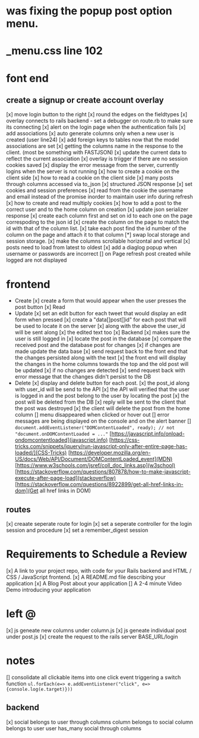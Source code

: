 # was fixing the popup post option menu.
#  _menu.css line 102

# font end

## create a signup or create account overlay

[x] move login button to the right
[x] round the edges on the fieldtypes
[x] overlay connects to rails backend - set a debugger on route.rb to make sure its connecting
[x] alert on the login page when the authentication fails
[x] add associations
[x] auto generate columns only when a new user is created (user line24)
[x] add foreign keys to tables now that the model associations are set
[x] getting the columns name in the response to the client. (most be something with FASTJSON)
[x] update the current data to reflect the current association
[x] overlay is triigger if there are no session cookies saved
[x] display the error message from the server, currently logins when the server is not running
[x] how to create a cookie on the client side
[x] how to read a cookie on the client side
[x] many posts through columns accessed via to_json
[x] structured JSON response
[x] set cookies and session preferences
[x] read from the cookie the username and email instead of the promise inorder to maintain user info during refresh
[x] how to create and read multiply cookies
[x] how to add a post to the correct user and to the home column on creation
[x] update json serializer response
[x] create each column first and set on id to each one on the page correspoding to the json id
[x] create the column on the page to match the id with that of the column list.
[x] take each post find the id number of the column on the page and attach it to that column
[*] swap local storage and session storage.
[x] make the columns scrollable horizontal and vertical
[x] posts need to load from latest to oldest
[x] add a diaglog popup when username or passwords are incorrect
[] on Page refresh post created while logged are not displayed

# frontend
- Create
    [x] create a form that would appear when the user presses the post button
[x] Read
- Update
    [x] set an edit button for each tweet that would display an edit form when pressed
    [x] create a "data[]post[]id" for each post that will be used to locate it on the server
        [x] along with the above the user_id will be sent along
        [x] the edited text too
    [x] Backend
      [x] makes sure the user is still logged in
      [x] locate the post in the database
      [x] compare the received post and the database post for changes
        [x] if changes are made update the data base
        [x] send request back to the front end that the changes persisted along with the text
        [x] the front end will display the changes in the home columns towards the top and the old post will be updated
      [x]   if no changes are detected
        [x] send request back with error message that the changes didn't persist to the DB
- Delete
    [x] display and delete button for each post.
      [x] the post_id along with user_id will be send to the API
      [x] the API will verified that the user is logged in and the post belong to the user by locating the post
      [x] the post will be deleted from the DB
      [x] reply will be sent to the client that the post was destroyed
      [x] the client will delete the post from the home column
      [] menu disappeared when clicked or hover out
      [] error messages are being displayed on the console and on the alert banner
      [] `document.addEventListener("DOMContentLoaded", ready);
// not "document.onDOMContentLoaded = ..."`
          [https://javascript.info/onload-ondomcontentloaded](javascript.info)
          [https://css-tricks.com/snippets/jquery/run-javascript-only-after-entire-page-has-loaded/](CSS-Tricks)
          [https://developer.mozilla.org/en-US/docs/Web/API/Document/DOMContentLoaded_event](MDN)
          [https://www.w3schools.com/jsref/coll_doc_links.asp](w3school)
          [https://stackoverflow.com/questions/807878/how-to-make-javascript-execute-after-page-load](stackoverflow)
          [https://stackoverflow.com/questions/8922899/get-all-href-links-in-dom](Get all href links in DOM)
## routes

[x] creaate seperate route for login
[x] set a seperate controller for the login session and procedure
[x] set a remember_digest session

# Requirements to Schedule a Review

[x] A link to your project repo, with code for your Rails backend and HTML / CSS / JavaScript frontend.
[x] A README.md file describing your application
[x] A Blog Post about your application
[] A 2-4 minute Video Demo introducing your application

# left @

[x] js geneate new columns under column.js
[x] js geneate individual post under post.js
[x] create the request to the rails server BASE_URL/login

# notes
[] consolidate all clickable items into one click event triggering a switch function
  `ul.forEach(e=> e.addEventListener("click", e=> {console.log(e.target)}))`

## backend

[x] social belongs to user through columns
column belongs to social
column belongs to user
user has_many social through columns
